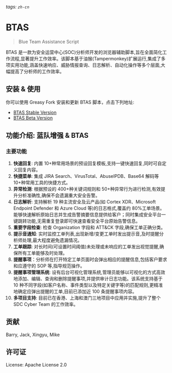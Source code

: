 ###### tags: `zh-cn`

# BTAS

> Blue Team Assistance Script

BTAS 是一款为安全运营中心(SOC)分析师开发的浏览器辅助脚本,旨在全面简化工作流程,显著提升工作效率。该脚本基于油猴(Tampermonkey)扩展运行,集成了多项实用功能,涵盖快速响应、威胁情报查询、日志解析、自动化操作等多个层面,大幅提高了分析师的工作效率。

## 安装 & 使用

你可以使用 Greasy Fork 安装和更新 BTAS 脚本，点击下列地址:

- [BTAS Stable Version](https://greasyfork.org/en/scripts/463908-btas)
- [BTAS Beta Version](https://greasyfork.org/zh-CN/scripts/469395-btas-beta)

## 功能介绍: 蓝队增强 & BTAS

### 主要功能

1. **快速回复**: 内置 10+种常用场景的预设回复模板,支持一键快速回复,同时可自定义回复内容。
2. **快捷菜单**: 集成 JIRA Search、VirusTotal、AbuseIPDB、Base64 解码等 10+种常用工具的快捷方式。
3. **异常检测**: 根据预设的 400+种关键词规则和 50+种异常行为进行检测,有效提升分析准确性,确保不会遗漏重大安全告警。
4. **日志解析**: 支持解析 19 种主流安全及云产品(如 Cortex XDR、Microsoft Endpoint Defender 和 Azure Cloud 等)的日志格式,覆盖约 80%工单场景。能够快速解析原始日志并生成告警摘要信息提供给客户；同时集成安全平台一键跳转功能,无需重复登录即可快速查看安全平台原始告警信息。
5. **重要字段检查**: 检查 Organization 字段和 ATT&CK 字段,确保工单正确分类。
6. **提示音通知**: 实时监控工单列表,出现新增/变更工单时发出提示音,及时提醒分析师处理,最大程度避免遗漏情况。
7. **工单跟踪**: 对长时间(可设置时间阈值)未处理或未响应的工单发出视觉提醒,确保所有工单能够及时处理。
8. **提醒事项**：分析师在打开特定工单页面时会弹出相应的提醒信息,包括客户要求和应遵守的 SOP 等,指导规范操作。
9. **提醒事项管理系统**: 设有后台可视化管理系统,管理员能够以可视化的方式高效地添加、编辑、查询和删除提醒事项,并提供审计日志功能。该系统支持基于 10 种不同字段(如客户名称、事件类型以及特定关键字等)的匹配规则,更精准地确定应弹出提醒的工单,目前已添加近 100 条提醒事项内容。
10. **多项目支持**: 目前已在香港、上海和澳门三地项目中应用并实施,提升了整个 SDC Cyber Team 的工作效率。

## 贡献

Barry, Jack, Xingyu, Mike

## 许可证

License: Apache License 2.0
